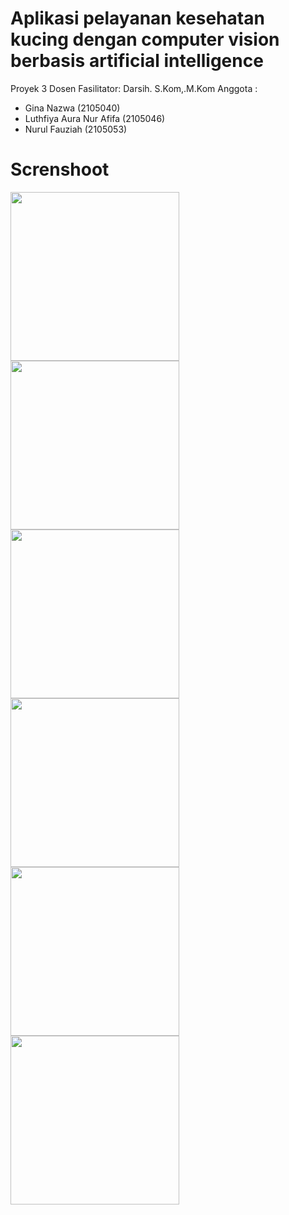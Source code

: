# Aplikasi pelayanan kesehatan kucing dengan computer vision berbasis artificial intelligence


Proyek 3
Dosen Fasilitator: Darsih. S.Kom,.M.Kom
Anggota :
- Gina Nazwa (2105040)
- Luthfiya Aura Nur Afifa (2105046) 
- Nurul Fauziah (2105053)


# Screnshoot
<p float="left">
  <img src="https://user-images.githubusercontent.com/60414357/172746886-b91a1591-a7e5-46b9-91bb-0dcfb9a59e50.png" height="270em" />
  <img src="https://user-images.githubusercontent.com/60414357/172747004-b59dca4b-f915-4e47-8fec-e0d8d362ab8d.png" height="270em" /> 
  <img src="https://user-images.githubusercontent.com/60414357/172747087-c5c8f6f0-bcd6-4886-a908-95c4d602a7b4.png" height="270em" />
  <img src="https://user-images.githubusercontent.com/60414357/172746018-b5be8436-9c8c-4723-8285-79ef7a7f588d.png" height="270em" />
  <img src="https://user-images.githubusercontent.com/60414357/172746274-91774a21-0815-45fc-bf71-9e2cd5253388.png" height="270em" />
  <img src="https://user-images.githubusercontent.com/60414357/172747339-f8c29fbb-5255-4df2-a071-8ebb7a88ce9b.png" height="270em" />
</p>

